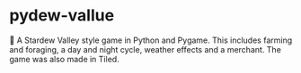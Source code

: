 # pydew-vallue
🌾 A Stardew Valley style game in Python and Pygame. This includes  farming and foraging, a day and night cycle, weather effects and a merchant. The game was also made in Tiled.
